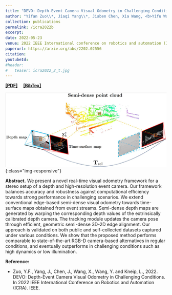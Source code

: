 ```yaml
---
title: "DEVO: Depth-Event Camera Visual Odometry in Challenging Conditions"
author: "Yifan Zuo\\*, Jiaqi Yang\\*, Jiaben Chen, Xia Wang, <b>Yifu Wang</b>\\#, Laurent Kneip\\#."
collection: publications
permalink: /icra2022b
excerpt: 
date: 2022-05-23
venue: 2022 IEEE International conference on robotics and automation (ICRA)
paperurl: https://arxiv.org/abs/2202.02556
citation: 
youtubeId: 
#header:
#   teaser: icra2022_2_t.jpg
---
```


<a href="https://1fwang.github.io/files/icra2022_2.pdf" target="_blank"><b>[PDF]</b></a>&emsp;
<a href="https://1fwang.github.io/files/zuo2022devo.txt" target="_blank"><b>[BibTex]</b></a>

![firenet_banner](/images/icra2022_2.jpg){:class="img-responsive"}

<b>Abstract.</b> 
We present a novel real-time visual odometry framework for a stereo setup of a depth and high-resolution event camera. Our framework balances accuracy and robustness against computational efficiency towards strong performance in challenging scenarios. We extend conventional edge-based semi-dense visual odometry towards time-surface maps obtained from event streams. Semi-dense depth maps are generated by warping the corresponding depth values of the extrinsically calibrated depth camera. The tracking module updates the camera pose through efficient, geometric semi-dense 3D-2D edge alignment. Our approach is validated on both public and self-collected datasets captured under various conditions. We show that the proposed method performs comparable to state-of-the-art RGB-D camera-based alternatives in regular conditions, and eventually outperforms in challenging conditions such as high dynamics or low illumination.

<b>Reference:</b>
* Zuo, Y.F., Yang, J., Chen, J., Wang, X., Wang, Y. and Kneip, L., 2022. DEVO: Depth-Event Camera Visual Odometry in Challenging Conditions. In 2022 IEEE International Conference on Robotics and Automation (ICRA). IEEE.
